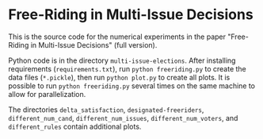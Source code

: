 # Free-Riding in Multi-Issue Decisions

This is the source code for the numerical experiments in the paper "Free-Riding in Multi-Issue Decisions" (full version). 

Python code is in the directory `multi-issue-elections`. After installing requirements (`requirements.txt`), run `python freeriding.py` to create the data files (`*.pickle`), then run `python plot.py` to create all plots. It is possible to run `python freeriding.py` several times on the same machine to allow for parallelization. 

The directories
`delta_satisfaction`, `designated-freeriders`, `different_num_cand`, `different_num_issues`, `different_num_voters`, and `different_rules` contain additional plots. 

